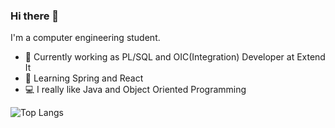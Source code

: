 ### Hi there 👋

I'm a computer engineering student.

- 💼 Currently working as PL/SQL and OIC(Integration) Developer at Extend It
- 🌱 Learning Spring and React
- 💻 I really like Java and Object Oriented Programming

![Top Langs](https://github-readme-stats.vercel.app/api/top-langs/?username=ManuMarcos&hide_progress=true)


